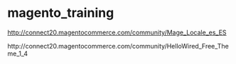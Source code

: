 # magento_training

http://connect20.magentocommerce.com/community/Mage_Locale_es_ES
<link href='https://fonts.googleapis.com/css?family=Montserrat' rel='stylesheet' type='text/css'>
http://connect20.magentocommerce.com/community/HelloWired_Free_Theme_1_4
